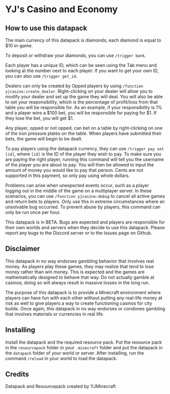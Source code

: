 # YJ's Casino and Economy

## How to use this datapack

The main currency of this datapack is diamonds; each diamond is equal to $10 in-game.

To deposit or withdraw your diamonds, you can use `/trigger bank`.

Each player has a unique ID, which can be seen using the Tab menu and looking at the number next to each player. If you want to get your own ID, you can also use `/trigger get_id`.

Dealers can only be created by Opped players by using `/function yjcasino:create_dealer`. Right-clicking on your dealer will allow you to modify your dealer and set up the game they will deal. You will also be able to set your responsibility, which is the percentage of profit/loss from that table you will be responsible for. As an example, if your responsibility is 1% and a player wins a $100 bet, you will be responsible for paying for $1. If they lose the bet, you will get $1.

Any player, opped or not opped, can bet on a table by right-clicking on one of the iron pressure plates on the table. When players have submitted their bets, the game will begin to be dealt.

To pay players using the datapack currency, they can use `/trigger pay set [id]`, where `[id]` is the ID of the player they wish to pay. To make sure you are paying the right player, running this command will tell you the username of the player you are about to pay. You will then be allowed to input the amount of money you would like to pay that person. Cents are not supported in this payment, so only pay using whole dollars.

Problems can arise when unexpected events occur, such as a player logging out in the middle of the game on a multiplayer server. In these scenarios, you can use `/function yjcasino:debug` to cancel all active games and return bets to players. Only use this in extreme circumstances where an unsolvable bug occurred. To prevent abuse by players, this command can only be run once per hour.

This datapack is in BETA. Bugs are expected and players are responsible for their own worlds and servers when they decide to use this datapack. Please report any bugs to the Discord server or to the Issues page on Github.

## Disclaimer

This datapack in no way endorses gambling behavior that involves real money. As players play these games, they may realize that tend to lose money rather than win money. This is expected and the games are mathematically designed to behave that way. Do not actually gamble at casinos; doing so will always result in massive losses in the long run.

The purpose of this datapack is to provide a Minecraft environment where players can have fun with each other without putting any real-life money at risk as well to give players a way to create functioning casinos for city builds. Once again, this datapack in no way endorses or condones gambling that involves materials or currencies in real life.

## Installing

Install the datapack and the required resource pack. Put the resource pack in the `resourcepack` folder in your `.minecraft` folder and put the datapack in the `datapack` folder of your world or server. After installing, run the command `/reload` in your world to load the datapack.

## Credits

Datapack and Resourcepack created by YJMinecraft